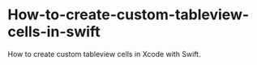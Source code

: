 # How-to-create-custom-tableview-cells-in-swift
How to create custom tableview cells in Xcode with Swift.
